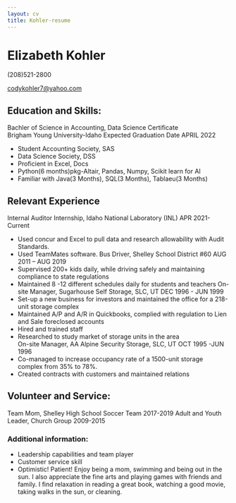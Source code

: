 ```yaml
---
layout: cv
title: Kohler-resume
---
```

# Elizabeth Kohler
(208)521-2800

<div id="webaddress">
<a href="codykohler7@yahoo.con">codykohler7@yahoo.com</a>

## Education and Skills:
Bachler of Science in Accounting, Data Science Certificate    
Brigham Young University-Idaho
Expected Graduation Date   APRIL 2022
* Student Accounting Society, SAS
* Data Science Society, DSS
* Proficient in Excel, Docs
* Python(6 months)pkg-Altair, Pandas, Numpy, Scikit learn for AI
* Familiar with Java(3 Months), SQL(3 Months), Tablaeu(3 Months)

## Relevant Experience

Internal Auditor Internship, Idaho National Laboratory (INL)                                                       APR 2021- Current
* Used concur and Excel to pull data and research allowability with Audit Standards.
* Used TeamMates software.
Bus Driver, Shelley School District #60					                         AUG 2011 – AUG 2019
* Supervised 200+ kids daily, while driving safely and maintaining compliance to state regulations
* Maintained 8 -12 different schedules daily for students and teachers
On-site Manager, Sugarhouse Self Storage, SLC, UT			                                         DEC 1996 - JUN 1999	
* Set-up a new business for investors and maintained the office for a 218-unit storage complex 
* Maintained A/P and A/R in Quickbooks, complied with regulation to Lien and Sale foreclosed accounts
* Hired and trained staff
* Researched to study market of storage units in the area                      
On-site Manager, AA Alpine Security Storage, SLC, UT 	             			                OCT 1995 -JUN 1996
* Co-managed to increase occupancy rate of a 1500-unit storage complex from 35% to 78%.
* Created contracts with customers and maintained relations

## Volunteer and Service:
Team Mom, Shelley High School Soccer Team                  						       2017-2019
Adult and Youth Leader, Church Group					     		                    2009-2015

### Additional information:
* Leadership capabilities and team player
* Customer service skill
* Optimistic! Patient! Enjoy being a mom, swimming and being out in the sun.   I also appreciate the fine arts and playing games with friends and family. I find relaxation in reading a great book, watching a good movie, taking walks in the sun, or cleaning. 

<!-- ### Footer

Last updated: July 2021 -->


